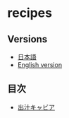 # recipes

## Versions
* [日本語](README.md)
* [English version](English.md)

## 目次
* [出汁キャビア](dashi_caviar/README.md)
